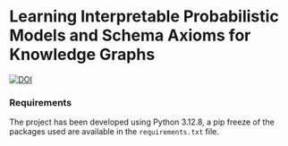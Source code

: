 # Learning Interpretable Probabilistic Models and Schema Axioms for Knowledge Graphs

[![DOI](https://zenodo.org/badge/1005798178.svg)](https://doi.org/10.5281/zenodo.15708405)


### Requirements

The project has been developed using Python 3.12.8, a pip freeze of the packages used are available in the `requirements.txt` file.